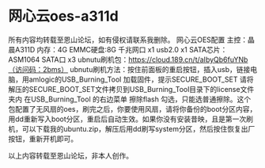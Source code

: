 # 网心云oes-a311d
所有内容均转载至恩山论坛，如有侵权请联系我删除。
网心云OES配置 主控：晶晨A311D 内存：4G EMMC硬盘:8G 千兆网口 x1 usb2.0 x1 SATA芯片：ASM1064 SATA口 x3
ubnutu刷机包：https://cloud.189.cn/t/aIbyQb6fuYNb（访问码：2bms）
ubnutu刷机方法：按住前面板的重启按钮，插入usb，链接电脑，用amlogic的USB_Burning_Tool 加载固件，提示SECURE_BOOT_SET 请将解压的SECURE_BOOT_SET文件拷贝到USB_Burning_Tool目录下的license文件夹内
在USB_Burning_Tool 的右边菜单  擦除flash 勾选，只能选普通擦除。这个包配置了无风扇的oes，刷完之后，你要使用风扇，请将你备份的boot分区内容，用dd重新写入boot分区，重启后自动生效。如果你没有安装昔映，且是第一次刷机，可以下载我的ubuntu.zip，解压后用dd刷写system分区，然后按住恢复出厂按钮，重新开机即可。

以上内容转载至恩山论坛，非本人创作。
